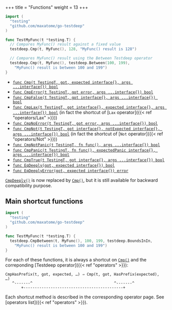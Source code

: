 +++
title = "Functions"
weight = 13
+++

```go
import (
  "testing"
  "github.com/maxatome/go-testdeep"
)

func TestMyFunc(t *testing.T) {
  // Compares MyFunc() result against a fixed value
  testdeep.Cmp(t, MyFunc(), 128, "MyFunc() result is 128")

  // Compares MyFunc() result using the Between Testdeep operator
  testdeep.Cmp(t, MyFunc(), testdeep.Between(100, 199),
    "MyFunc() result is between 100 and 199")
}
```

- [`func Cmp(t TestingT, got, expected interface{}, args ...interface{}) bool`](https://godoc.org/github.com/maxatome/go-testdeep#Cmp)
- [`func CmpError(t TestingT, got error, args ...interface{}) bool`](https://godoc.org/github.com/maxatome/go-testdeep#CmpError)
- [`func CmpFalse(t TestingT, got interface{}, args ...interface{}) bool`](https://godoc.org/github.com/maxatome/go-testdeep#CmpFalse)
- [`func CmpLax(t TestingT, got interface{}, expected interface{}, args ...interface{}) bool`](https://godoc.org/github.com/maxatome/go-testdeep#CmpLax)
  (in fact the shortcut of [`Lax` operator]({{< ref "operators/Lax" >}}))
- [`func CmpNoError(t TestingT, got error, args ...interface{}) bool`](https://godoc.org/github.com/maxatome/go-testdeep#CmpNoError)
- [`func CmpNot(t TestingT, got interface{}, notExpected interface{}, args ...interface{}) bool`](https://godoc.org/github.com/maxatome/go-testdeep#CmpNot)
  (in fact the shortcut of [`Not` operator]({{< ref "operators/Not" >}}))
- [`func CmpNotPanic(t TestingT, fn func(), args ...interface{}) bool`](https://godoc.org/github.com/maxatome/go-testdeep#CmpNotPanic)
- [`func CmpPanic(t TestingT, fn func(), expectedPanic interface{}, args ...interface{}) bool`](https://godoc.org/github.com/maxatome/go-testdeep#CmpPanic)
- [`func CmpTrue(t TestingT, got interface{}, args ...interface{}) bool`](https://godoc.org/github.com/maxatome/go-testdeep#CmpTrue)
- [`func EqDeeply(got, expected interface{}) bool`](https://godoc.org/github.com/maxatome/go-testdeep#EqDeeply)
- [`func EqDeeplyError(got, expected interface{}) error`](https://godoc.org/github.com/maxatome/go-testdeep#EqDeeplyError)

[`CmpDeeply()`](https://godoc.org/github.com/maxatome/go-testdeep#CmpDeeply)
is now replaced by
[`Cmp()`](https://godoc.org/github.com/maxatome/go-testdeep#Cmp), but it
is still available for backward compatibility purpose.


## Main shortcut functions

```go
import (
  "testing"
  "github.com/maxatome/go-testdeep"
)

func TestMyFunc(t *testing.T) {
  testdeep.CmpBetween(t, MyFunc(), 100, 199, testdeep.BoundsInIn,
    "MyFunc() result is between 100 and 199")
}
```

For each of these functions, it is always a shortcut on
[`Cmp()`](https://godoc.org/github.com/maxatome/go-testdeep#Cmp) and
the correponding [Testdeep operator]({{< ref "operators" >}}):

```
CmpHasPrefix(t, got, expected, …) ⇒ Cmp(t, got, HasPrefix(expected), …)
   ^-------^                                    ^-------^
       +--------------------------------------------+
```
Each shortcut method is described in the corresponding operator
page. See [operators list]({{< ref "operators" >}}).
